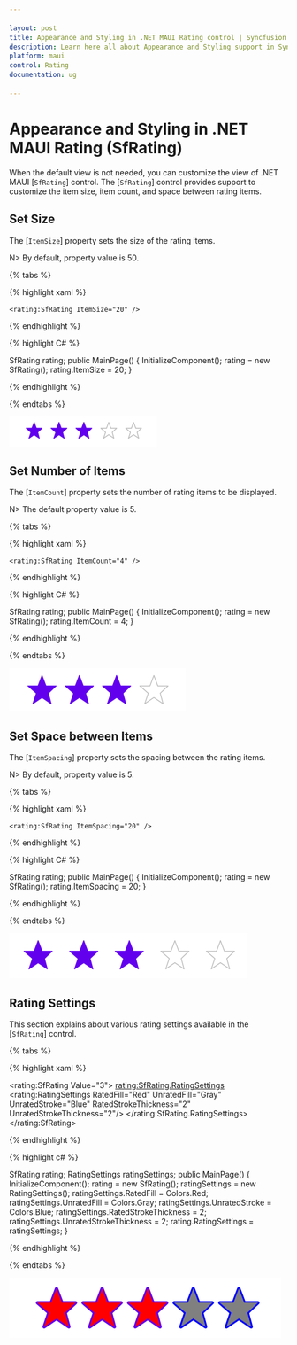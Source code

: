 ```yaml
---

layout: post
title: Appearance and Styling in .NET MAUI Rating control | Syncfusion
description: Learn here all about Appearance and Styling support in Syncfusion .NET MAUI Rating (SfRating) control and more.
platform: maui
control: Rating
documentation: ug

---
```


# Appearance and Styling in .NET MAUI Rating (SfRating)

When the default view is not needed, you can customize the view of .NET MAUI [`SfRating`] control. The [`SfRating`] control provides support to customize the item size, item count, and space between rating items.

## Set Size

The [`ItemSize`] property sets the size of the rating items. 

N> By default, property value is 50.

{% tabs %}

{% highlight xaml %}

	<rating:SfRating ItemSize="20" />
	
{% endhighlight %}

{% highlight C# %}

SfRating rating;
public MainPage()
{
    InitializeComponent();
    rating = new SfRating();
    rating.ItemSize = 20;
}

{% endhighlight %}

{% endtabs %}

![SfRating Item Size customization](images/item-size.png)

## Set Number of Items

The [`ItemCount`] property sets the number of rating items to be displayed. 

N> The default property value is 5.

{% tabs %}

{% highlight xaml %}

	<rating:SfRating ItemCount="4" />
	
{% endhighlight %}

{% highlight C# %}

SfRating rating;
public MainPage()
{
    InitializeComponent();
    rating = new SfRating();
    rating.ItemCount = 4;
}

{% endhighlight %}

{% endtabs %}

![Set number of rating items](images/item-count.png)
 
## Set Space between Items

The [`ItemSpacing`] property sets the spacing between the rating items. 

N> By default, property value is 5.

{% tabs %}

{% highlight xaml %}

	<rating:SfRating ItemSpacing="20" />
	
{% endhighlight %}

{% highlight C# %}

SfRating rating;
public MainPage()
{
    InitializeComponent();
    rating = new SfRating();
    rating.ItemSpacing = 20;
}

{% endhighlight %}

{% endtabs %}

![Space between rating items](images/item-spacing.png) 

## Rating Settings

This section explains about various rating settings available in the [`SfRating`] control.

{% tabs %}

{% highlight xaml %}

<rating:SfRating  Value="3">
<rating:SfRating.RatingSettings>
    <rating:RatingSettings RatedFill="Red" UnratedFill="Gray" 
        UnratedStroke="Blue" RatedStrokeThickness="2" UnratedStrokeThickness="2"/>
</rating:SfRating.RatingSettings>
</rating:SfRating>

{% endhighlight %}

{% highlight c# %}

SfRating rating;
RatingSettings ratingSettings;
public MainPage()
{
    InitializeComponent();
    rating = new SfRating();
    ratingSettings = new RatingSettings();
    ratingSettings.RatedFill = Colors.Red;
    ratingSettings.UnratedFill = Colors.Gray;
    ratingSettings.UnratedStroke = Colors.Blue;
    ratingSettings.RatedStrokeThickness = 2;
    ratingSettings.UnratedStrokeThickness = 2;
    rating.RatingSettings = ratingSettings;
}

{% endhighlight %}

{% endtabs %}

![Rating Settings](images/rating-settings.png) 
